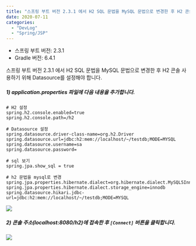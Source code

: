 ```yaml
---
title: "스프링 부트 버전 2.3.1 에서 H2 SQL 문법을 MySQL 문법으로 변경한 후 H2 콘솔 사용하는 방법"
date: 2020-07-11
categories: 
  - "DevLog"
  - "Spring/JSP"
---
```


- 스프링 부트 버전: 2.3.1
- Gradle 버전: 6.4.1

스프링 부트 버전 2.3.1 에서 H2 SQL 문법을 MySQL 문법으로 변경한 후 H2 콘솔 사용하기 위해 Datasource를 설정해야 합니다.

##### **1) application.properties 파일에 다음 내용을 추가합니다.**

```
# H2 설정
spring.h2.console.enabled=true
spring.h2.console.path=/h2

# Datasource 설정
spring.datasource.driver-class-name=org.h2.Driver
spring.datasource.url=jdbc:h2:mem://localhost/~/testdb;MODE=MYSQL
spring.datasource.username=sa
spring.datasource.password=

# sql 보기
spring.jpa.show_sql = true

# h2 문법을 mysql로 변경
spring.jpa.properties.hibernate.dialect=org.hibernate.dialect.MySQL5InnoDBDialect
spring.jpa.properties.hibernate.dialect.storage_engine=innodb
spring.datasource.hikari.jdbc-url=jdbc:h2:mem://localhost/~/testdb;MODE=MYSQL
```

![](./assets/img/wp-content/uploads/2020/07/스크린샷-2020-07-11-오후-6.49.24.png)

##### **2) 콘솔 주소(localhost:8080/h2)에 접속한 후 `[Connect]` 버튼을 클릭합니다.**

![](./assets/img/wp-content/uploads/2020/07/스크린샷-2020-07-11-오후-6.55.01.png)
